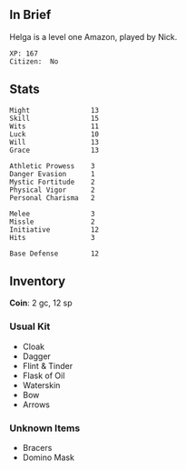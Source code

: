 
## In Brief

Helga is a level one Amazon, played by Nick.

    XP: 167
    Citizen:  No

## Stats

    Might               13
    Skill               15
    Wits                11
    Luck                10
    Will                13
    Grace               13

    Athletic Prowess    3
    Danger Evasion      1
    Mystic Fortitude    2
    Physical Vigor      2
    Personal Charisma   2

    Melee               3
    Missle              2
    Initiative          12
    Hits                3

    Base Defense        12

## Inventory

**Coin**: 2 gc, 12 sp

### Usual Kit

* Cloak
* Dagger
* Flint & Tinder
* Flask of Oil
* Waterskin
* Bow
* Arrows

### Unknown Items
* Bracers
* Domino Mask
